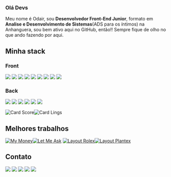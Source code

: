 ### Olá Devs

Meu nome é Odair, sou <strong>Desenvolvedor Front-End Junior</strong>, formato em <strong>Analise e Desenvolvimento de Sistemas</strong>(ADS para os íntimos) na Anhanguera, sou bem ativo aqui no GitHub, então!! Sempre fique de olho no que ando fazendo por aqui.

## Minha stack
### Front
<img src="https://img.shields.io/badge/-CSS-141321?logo=css3&logoColor=D93A7C"/> <img src="https://img.shields.io/badge/-HTML-141321?logo=html5&logoColor=D93A7C"/> <img src="https://img.shields.io/badge/-JavaScript-141321?logo=javascript&logoColor=D93A7C"/> <img src="https://img.shields.io/badge/-TypeScript-141321?logo=typescript&logoColor=D93A7C"/> <img src="https://img.shields.io/badge/-ReactJS-141321?logo=react&logoColor=D93A7C"/> <img src="https://img.shields.io/badge/-VueJS-141321?logo=vue.js&logoColor=D93A7C"/> <img src="https://img.shields.io/badge/-Redux-141321?logo=redux&logoColor=D93A7C"/> <img src="https://img.shields.io/badge/-Bootstrap-141321?logo=bootstrap&logoColor=D93A7C"/> <img src="https://img.shields.io/badge/-jQuery-141321?logo=jquery&logoColor=D93A7C"/>

### Back
<img src="https://img.shields.io/badge/-Python-141321?logo=python&logoColor=D93A7C"/> <img src="https://img.shields.io/badge/-PHP-141321?logo=php&logoColor=D93A7C"/> <img src="https://img.shields.io/badge/-MySQL-141321?logo=mysql&logoColor=D93A7C"/> <img src="https://img.shields.io/badge/-NodeJS-141321?logo=node.js&logoColor=D93A7C"/> <img src="https://img.shields.io/badge/-ExpressJS-141321?logo=express&logoColor=D93A7C"/> <img src="https://img.shields.io/badge/-MongoDB-141321?logo=mongodb&logoColor=D93A7C"/>

<img alt='Card Score' src='https://github-readme-stats.vercel.app/api?username=odaircesar&show_icons=true&theme=radical'><img alt='Card Lings' src='https://github-readme-stats.vercel.app/api/top-langs/?username=odaircesar&layout=compact&theme=radical&langs_count=7'>

## Melhores trabalhos

<a href='https://github.com/OdairCesar/my-money'><img alt='My Money' src='https://github-readme-stats.vercel.app/api/pin/?username=odaircesar&repo=my-money&theme=dracula'></a><a href='https://github.com/OdairCesar/letmeask-nextlevelweek'><img alt='Let Me Ask' src='https://github-readme-stats.vercel.app/api/pin/?username=odaircesar&repo=letmeask-nextlevelweek&theme=dracula'></a>
<a href='https://github.com/OdairCesar/responsive-layout-ecommerce'><img alt='Layout Rolex' src='https://github-readme-stats.vercel.app/api/pin/?username=odaircesar&repo=responsive-layout-ecommerce&theme=dracula'></a><a href='https://github.com/OdairCesar/responvise-layout-floriculture'><img alt='Layout Plantex' src='https://github-readme-stats.vercel.app/api/pin/?username=odaircesar&repo=responvise-layout-floriculture&theme=dracula'></a>

## Contato
<a href='https://api.whatsapp.com/send?phone=5514991434273' target='_blank'><img src='https://img.shields.io/badge/WhatsApp-25D366?style=for-the-badge&logo=whatsapp&logoColor=white'></a>
<a href='https://www.linkedin.com/in/odair-cesar-ferreira/' target='_blank'><img src='https://img.shields.io/badge/Linkedin-0A66C2?&style=for-the-badge&logo=linkedin'></a>
<a href='https://twitter.com/odacesfer' target='_blank'><img src='https://img.shields.io/badge/Twitter-1DA1F2?style=for-the-badge&logo=twitter&logoColor=white'></a>
<a href='https://www.behance.net/odaircesar' target='_blank'><img src='https://img.shields.io/badge/Behance-0000CC?style=for-the-badge&logo=behance&logoColor=white'></a>
<img src='https://img.shields.io/static/v1?&label=&message=Odair%20Dev.%231654&style=for-the-badge&logo=discord&logoColor=white&color=5865F2'>

<!--

- 🔭 I’m currently working on ...
- 🌱 I’m currently learning ...
- 👯 I’m looking to collaborate on ...
- 🤔 I’m looking for help with ...
- 💬 Ask me about ...
- 📫 How to reach me: ...
- 😄 Pronouns: ...
- ⚡ Fun fact: ...
-->
